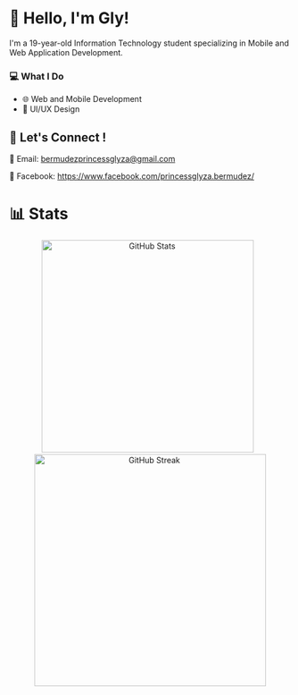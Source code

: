 # **👋 Hello, I'm Gly!**

I'm a 19-year-old Information Technology student specializing in Mobile and Web Application Development. 

### **💻 What I Do**

 - 🌐 Web and Mobile Development
 - 🎨 UI/UX Design

## **🤝 Let's Connect !**

💌 Email: bermudezprincessglyza@gmail.com

📘 Facebook: https://www.facebook.com/princessglyza.bermudez/

# 📊 Stats
<p align="center">
  <img src="https://github-readme-stats.vercel.app/api?username=melowdiequ&theme=jolly&hide_border=false&include_all_commits=true&count_private=false" 
       alt="GitHub Stats" width="380px"/>&nbsp;&nbsp;
  <img src="https://nirzak-streak-stats.vercel.app/?user=inthehallways&theme=jolly&hide_border=false" 
       alt="GitHub Streak" width=415px"/>
</p>
